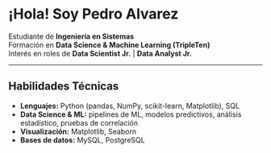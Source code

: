 #  ¡Hola! Soy Pedro Alvarez  

 Estudiante de **Ingeniería en Sistemas**  
 Formación en **Data Science & Machine Learning (TripleTen)**  
 Interés en roles de **Data Scientist Jr.** | **Data Analyst Jr.**  

---

## Habilidades Técnicas
- **Lenguajes:** Python (pandas, NumPy, scikit-learn, Matplotlib), SQL  
- **Data Science & ML:** pipelines de ML, modelos predictivos, análisis estadístico, pruebas de correlación  
- **Visualización:** Matplotlib, Seaborn  
- **Bases de datos:** MySQL, PostgreSQL  



